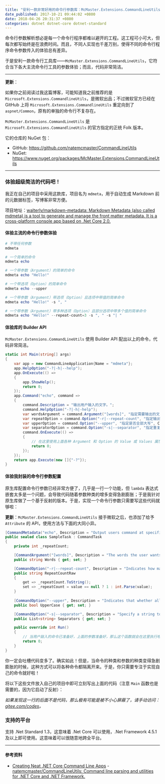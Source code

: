 ```yaml
---
title: "安利一款非常好用的命令行参数库：McMaster.Extensions.CommandLineUtils"
date_published: 2017-10-21 09:44:02 +0800
date: 2018-04-26 20:31:37 +0800
categories: dotnet dotnet-core dotnet-standard
---
```


命令行参数解析想必是每一个命令行程序都难以避开的工程。这工程可小可大，但每次都写始终是在浪费时间。而且，不同人实现也千差万别，使得不同的命令行程序命令参数传入的体验总有差异。

于是安利一款命令行工具库——`McMaster.Extensions.CommandLineUtils`，它符合当下各大主流命令行工具的参数体验；而且，代码非常简洁。

---

**更新**：

如果你之前阅读过我这篇博客，可能知道我之前推荐的是 `Microsoft.Extensions.CommandlineUtils`，是微软出品；不过微软官方已经在 GitHub 上将 `Microsoft.Extensions.CommandlineUtils` 重定向到了 `aspnet/Common`，原有的单独的命令行不复存在。

`McMaster.Extensions.CommandLineUtils` 是 `Microsoft.Extensions.CommandlineUtils` 的官方指定的正统 Folk 版本。

它的仓库的 NuGet 包：

 - GitHub: <https://github.com/natemcmaster/CommandLineUtils>
 - NuGet: <https://www.nuget.org/packages/McMaster.Extensions.CommandLineUtils>

---

<p id="toc"></p>

### 体验超级简洁的代码吧！

我正在自己的项目中采用这款库，项目名为 `mdmeta`，用于自动生成 Markdown 前的元数据标签，写博客非常方便。

项目地址：[walterlv/markdown-metadata: Markdown Metadata (also called mdmeta) is a tool to generate and manage the front matter metadata. It is a cross-platform console app based on .Net Core 2.0.](https://github.com/walterlv/markdown-metadata)

#### 体验主流的命令行参数体验

```powershell
# 不带任何参数
mdmeta
```

```powershell
# 一个简单的命令
mdmeta echo
```

```powershell
# 一个带参数（Argument）的简单的命令
mdmeta echo "Hello!"
```

```powershell
# 一个带选项（Option）的简单命令
mdmeta echo --upper
```

```powershell
# 一个带参数（Argument）带选项（Option）且选项中带值的简单命令
mdmeta echo "Hello!" -s ", "
```

```powershell
# 一个带参数（Argument）带多种选项（Option）且部分选项中带多个值的简单命令
mdmeta echo "Hello!" --repeat-count=3 -s ", " -s "| "
```

#### 体验库的 Builder API

`McMaster.Extensions.CommandLineUtils` 使用 Builder API 配出以上的命令，代码非常简洁。

```csharp
static int Main(string[] args)
{
    var app = new CommandLineApplication{Name = "mdmeta"};
    app.HelpOption("-?|-h|--help");
    app.OnExecute(() =>
    {
        app.ShowHelp();
        return 0;
    });
    app.Command("echo", command =>
    {
        command.Description = "输出用户输入的文字。";
        command.HelpOption("-?|-h|-help");
        var wordsArgument = command.Argument("[words]", "指定需要输出的文字。");
        var repeatOption = command.Option("-r|--repeat-count", "指定输出重复次数", CommandOptionType.SingleValue);
        var upperOption = command.Option("--upper", "指定是否全部大写", CommandOptionType.NoValue);
        var separatorOption = command.Option("-s|--separator", "指定重复输出用户文字时重复之间应该使用的分隔符，可以指定多个，这将依次应用到每一次分割。", CommandOptionType.MultipleValue);
        command.OnExecute(() =>
        {
            // 在这里使用上面各种 Argument 和 Option 的 Value 或 Values 属性拿值。
            return 0;
        });
    });
    return app.Execute(new []{"-?"});
}
```

#### 体验我封装的命令行参数配置

原生库配置命令行参数已经非常方便了，几乎是一行一个功能，但 `lambda` 表达式嵌套太多是一个问题，会导致代码随着参数种类的增多变得急剧膨胀；于是我针对原生库做了一个基于反射的版本。于是，实现一个命令行参数只需要写这些代码就够啦：

**更新**：`McMaster.Extensions.CommandLineUtils` 接手微软之后，也添加了给予 `Attribute` 的 API，使用方法与下面的大同小异。

```csharp
[CommandMetadata("echo", Description = "Output users command at specified format.")]
public sealed class SampleTask : CommandTask
{
    private int _repeatCount;

    [CommandArgument("[words]", Description = "The words the user wants to output.")]
    public string Words { get; set; }

    [CommandOption("-r|--repeat-count", Description = "Indicates how many times to output the users words.")]
    public string RepeatCountRaw
    {
        get => _repeatCount.ToString();
        set => _repeatCount = value == null ? 1 : int.Parse(value);
    }
    
    [CommandOption("--upper", Description = "Indicates that whether all words should be in upper case.")]
    public bool UpperCase { get; set; }

    [CommandOption("-s|--separator", Description = "Specify a string to split each repeat.")]
    public List<string> Separators { get; set; }

    public override int Run()
    {
        // 当用户敲入的命令已准备好，上面的参数准备好，那么这个函数就会在这里执行啦。
        return 0;
    }
}
```

你一定会吐槽代码变多了。确实如此！但是，当命令的种类和参数的种类变得急剧膨胀的时候，这种方式可以将各种命令都隔离开来。于是，你只需要专注于实现自己的命令就好啦！

将以下这些文件放入自己的项目中即可立刻写出上面的代码（注意 `Main` 函数也是需要的，因为它启动了反射）：

*如果发现这一行的后面不是代码，那么极有可能是被不小心屏蔽了，请手动访问：[gitee.com/codes](https://gitee.com/walterlv/codes/0wjc7mlvgipr4uzn8a3qo76)。*

<script src="https://gist.github.com/walterlv/0a2257c30e8c175cae657b0058f5421c.js"></script>

### 支持的平台

支持 .Net Standard 1.3，这意味着 .Net Core 可以使用，.Net Framework 4.5.1 及以上即可使用。这意味着可以很随意地跨全平台。

---

#### 参考资料
- [Creating Neat .NET Core Command Line Apps](https://gist.github.com/iamarcel/8047384bfbe9941e52817cf14a79dc34)
-[natemcmaster/CommandLineUtils: Command line parsing and utilities for .NET Core and .NET Framework.](https://github.com/natemcmaster/CommandLineUtils/)
